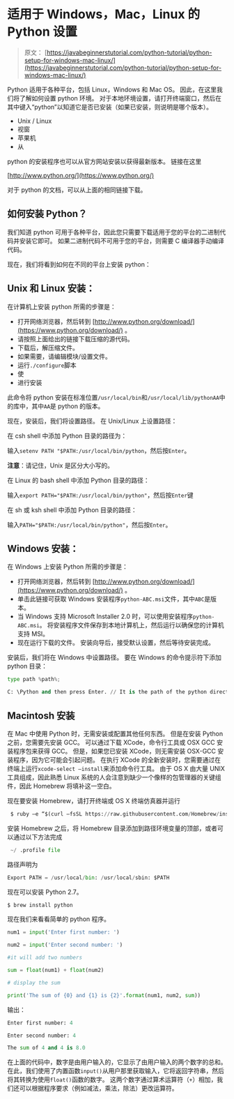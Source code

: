 # 适用于 Windows，Mac，Linux 的 Python 设置

> 原文： [https://javabeginnerstutorial.com/python-tutorial/python-setup-for-windows-mac-linux/](https://javabeginnerstutorial.com/python-tutorial/python-setup-for-windows-mac-linux/)

Python 适用于各种平台，包括 Linux，Windows 和 Mac OS。 因此，在这里我们将了解如何设置 python 环境。 对于本地环境设置，请打开终端窗口，然后在其中键入“python”以知道它是否已安装（如果已安装，则说明是哪个版本）。

*   Unix / Linux
*   视窗
*   苹果机
*   从

python 的安装程序也可以从官方网站安装以获得最新版本。 链接在这里

[http://www.python.org/](https://www.python.org/)

对于 python 的文档，可以从上面的相同链接下载。

## 如何安装 Python？

我们知道 python 可用于各种平台，因此您只需要下载适用于您的平台的二进制代码并安装它即可。 如果二进制代码不可用于您的平台，则需要 C 编译器手动编译代码。

现在，我们将看到如何在不同的平台上安装 python：

## Unix 和 Linux 安装：

在计算机上安装 python 所需的步骤是：

*   打开网络浏览器，然后转到 [http://www.python.org/download/](https://www.python.org/download/) 。
*   请按照上面给出的链接下载压缩的源代码。
*   下载后，解压缩文件。
*   如果需要，请编辑模块/设置文件。
*   运行`./configure`脚本
*   使
*   进行安装

此命令将 python 安装在标准位置`/usr/local/bin`和`/usr/local/lib/pythonAA`中的库中，其中`AA`是 python 的版本。

现在，安装后，我们将设置路径。 在 Unix/Linux 上设置路径：

在 csh shell 中添加 Python 目录的路径为：

输入`sete​​nv PATH "$PATH:/usr/local/bin/python`，然后按`Enter`。

**注意**：请记住，Unix 是区分大小写的。

在 Linux 的 bash shell 中添加 Python 目录的路径：

输入`export PATH="$PATH:/usr/local/bin/python"`，然后按`Enter`键

在 sh 或 ksh shell 中添加 Python 目录的路径：

输入`PATH="$PATH:/usr/local/bin/python"`，然后按`Enter`。

## Windows 安装：

在 Windows 上安装 Python 所需的步骤是：

*   打开网络浏览器，然后转到 [http://www.python.org/download/](https://www.python.org/download/) 。
*   单击此链接可获取 Windows 安装程序`python-ABC.msi`文件，其中`ABC`是版本。
*   当 Windows 支持 Microsoft Installer 2.0 时，可以使用安装程序`python-ABC.msi`。 将安装程序文件保存到本地计算机上，然后运行以确保您的计算机支持 MSI。
*   现在运行下载的文件。 安装向导后，接受默认设置，然后等待安装完成。

安装后，我们将在 Windows 中设置路径。 要在 Windows 的命令提示符下添加 python 目录：

```py
type path %path%;

C: \Python and then press Enter. // It is the path of the python directory
```

## Macintosh 安装

在 Mac 中使用 Python 时，无需安装或配置其他任何东西。 但是在安装 Python 之前，您需要先安装 GCC。 可以通过下载 XCode，命令行工具或 OSX GCC 安装程序包来获得 GCC。 但是，如果您已安装 XCode，则无需安装 OSX-GCC 安装程序，因为它可能会引起问题。 在执行 XCode 的全新安装时，您需要通过在终端上运行`xcode-select –install`来添加命令行工具。 由于 OS X 由大量 UNIX 工具组成，因此熟悉 Linux 系统的人会注意到缺少一个像样的包管理器的关键组件，因此 Homebrew 将填补这一空白。

现在要安装 Homebrew，请打开终端或 OS X 终端仿真器并运行

```py
 $ ruby –e “$(curl –fsSL https://raw.githubusercontent.com/Homebrew/install/master/install)”
```

安装 Homebrew 之后，将 Homebrew 目录添加到路径环境变量的顶部，或者可以通过以下方法完成

```py
 ~/ .profile file
```

路径声明为

```py
Export PATH = /usr/local/bin: /usr/local/sbin: $PATH
```

现在可以安装 Python 2.7。

```py
$ brew install python
```

现在我们来看看简单的 python 程序。

```py
num1 = input('Enter first number: ')

num2 = input('Enter second number: ')

#it will add two numbers

sum = float(num1) + float(num2)

# display the sum

print('The sum of {0} and {1} is {2}'.format(num1, num2, sum))
```

输出：

```py
Enter first number: 4

Enter second number: 4

The sum of 4 and 4 is 8.0
```

在上面的代码中，数字是由用户输入的，它显示了由用户输入的两个数字的总和。 在此，我们使用了内置函数`input()`从用户那里获取输入，它将返回字符串，然后将其转换为使用`float()`函数的数字。 这两个数字通过算术运算符（`+`）相加，我们还可以根据程序要求（例如减法，乘法，除法）更改运算符。